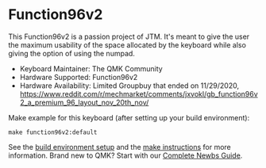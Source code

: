 # Function96v2

This Function96v2 is a passion project of JTM. It's meant to give the user the maximum usability of the space allocated by the keyboard while also giving the option of using the numpad.

* Keyboard Maintainer: The QMK Community
* Hardware Supported: Function96v2
* Hardware Availability: Limited Groupbuy that ended on 11/29/2020, https://www.reddit.com/r/mechmarket/comments/jxvokl/gb_function96v2_a_premium_96_layout_nov_20th_nov/

Make example for this keyboard (after setting up your build environment):

    make function96v2:default

See the [build environment setup](https://docs.qmk.fm/#/getting_started_build_tools) and the [make instructions](https://docs.qmk.fm/#/getting_started_make_guide) for more information. Brand new to QMK? Start with our [Complete Newbs Guide](https://docs.qmk.fm/#/newbs).
